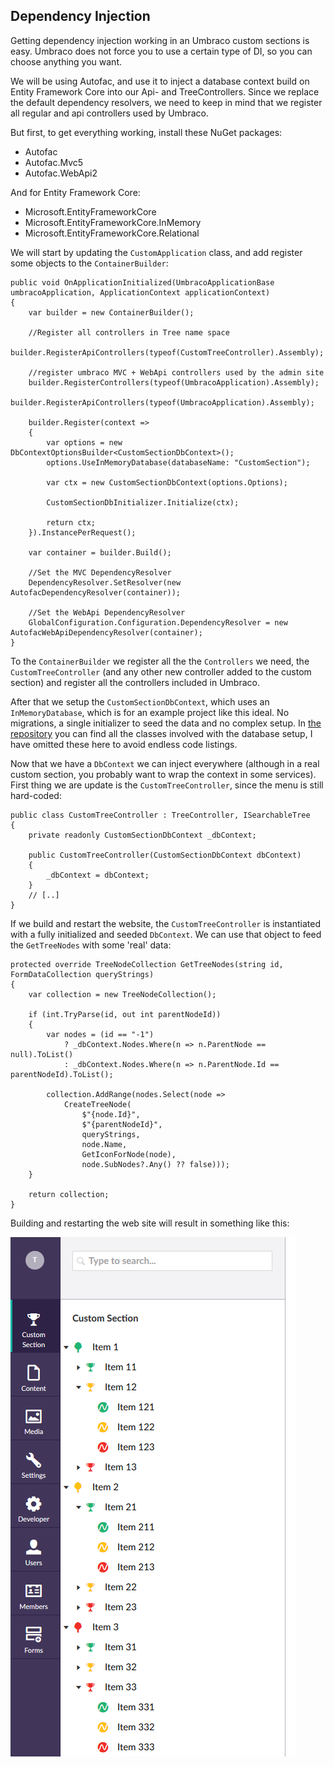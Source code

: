 ﻿## Dependency Injection

Getting dependency injection working in an Umbraco custom sections
is easy. Umbraco does not force you to use a certain type of DI, so
you can choose anything you want.

We will be using Autofac, and use it to inject a database context
build on Entity Framework Core into our Api- and TreeControllers. 
Since we replace the default dependency resolvers, we need to keep in
mind that we register all regular and api controllers used by Umbraco.

But first, to get everything working, install these NuGet packages:

- Autofac
- Autofac.Mvc5
- Autofac.WebApi2

And for Entity Framework Core:

- Microsoft.EntityFrameworkCore
- Microsoft.EntityFrameworkCore.InMemory
- Microsoft.EntityFrameworkCore.Relational

We will start by updating the `CustomApplication` class, and add register
some objects to the `ContainerBuilder`:

``` Csharp
public void OnApplicationInitialized(UmbracoApplicationBase umbracoApplication, ApplicationContext applicationContext)
{
	var builder = new ContainerBuilder();
	
	//Register all controllers in Tree name space
	builder.RegisterApiControllers(typeof(CustomTreeController).Assembly);

	//register umbraco MVC + WebApi controllers used by the admin site
	builder.RegisterControllers(typeof(UmbracoApplication).Assembly);
	builder.RegisterApiControllers(typeof(UmbracoApplication).Assembly);

	builder.Register(context =>
	{
		var options = new DbContextOptionsBuilder<CustomSectionDbContext>();
		options.UseInMemoryDatabase(databaseName: "CustomSection");

		var ctx = new CustomSectionDbContext(options.Options);

		CustomSectionDbInitializer.Initialize(ctx);

		return ctx;
	}).InstancePerRequest();

	var container = builder.Build();

	//Set the MVC DependencyResolver
	DependencyResolver.SetResolver(new AutofacDependencyResolver(container));

	//Set the WebApi DependencyResolver
	GlobalConfiguration.Configuration.DependencyResolver = new AutofacWebApiDependencyResolver(container);
}
```

To the `ContainerBuilder` we register all the the `Controllers` we need, the
`CustomTreeController` (and any other new controller added to the custom section) and
register all the controllers included in Umbraco. 

After that we setup the `CustomSectionDbContext`, which uses an `InMemoryDatabase`,
which is for an example project like this ideal. No migrations, a single initializer to
seed the data and no complex setup. In [the repository](https://github.com/ThomasBleijendaal/umbraco-custom-section/tree/master/CustomSection) 
you can find all the classes involved with the database setup, I have omitted these 
here to avoid endless code listings.

Now that we have a `DbContext` we can inject everywhere (although in a real custom section,
you probably want to wrap the context in some services). First thing we are update is the 
`CustomTreeController`, since the menu is still hard-coded:

``` Csharp
public class CustomTreeController : TreeController, ISearchableTree
{
	private readonly CustomSectionDbContext _dbContext;

	public CustomTreeController(CustomSectionDbContext dbContext)
	{
		_dbContext = dbContext;
	}
	// [..]
}
```

If we build and restart the website, the `CustomTreeController` is instantiated with a fully
initialized and seeded `DbContext`. We can use that object to feed the `GetTreeNodes` with
some 'real' data:

``` Csharp
protected override TreeNodeCollection GetTreeNodes(string id, FormDataCollection queryStrings)
{
	var collection = new TreeNodeCollection();

	if (int.TryParse(id, out int parentNodeId))
	{
		var nodes = (id == "-1")
			? _dbContext.Nodes.Where(n => n.ParentNode == null).ToList()
			: _dbContext.Nodes.Where(n => n.ParentNode.Id == parentNodeId).ToList();

		collection.AddRange(nodes.Select(node =>
			CreateTreeNode(
				$"{node.Id}",
				$"{parentNodeId}",
				queryStrings,
				node.Name,
				GetIconForNode(node),
				node.SubNodes?.Any() ?? false)));
	}

	return collection;
}
```

Building and restarting the web site will result in something like this:

![Updated tree based upon data from a DbContext](images/di1.png)

